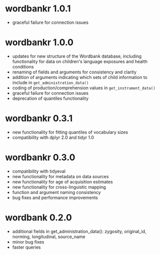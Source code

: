 # wordbankr 1.0.1
- graceful failure for connection issues

# wordbankr 1.0.0
- updates for new structure of the Wordbank database, including functionality for data on children's language exposures and health conditions
- renaming of fields and arguments for consistency and clarity
- addition of arguments indicating which sets of child information to include in `get_administration_data()`
- coding of production/comprehension values in `get_instrument_data()`
- graceful failure for connection issues
- deprecation of quantiles functionality

# wordbankr 0.3.1
- new functionality for fitting quantiles of vocabulary sizes
- compatibility with dplyr 2.0 and tidyr 1.0

# wordbankr 0.3.0
- compatibility with tidyeval
- new functionality for metadata on data sources
- new functionality for age of acquisition estimates
- new functionality for cross-linguistic mapping
- function and argument naming consistency
- bug fixes and performance improvements

# wordbank 0.2.0
- additional fields in get_administration_data(): zygosity, original_id, norming, longitudinal, source_name
- minor bug fixes
- faster queries
